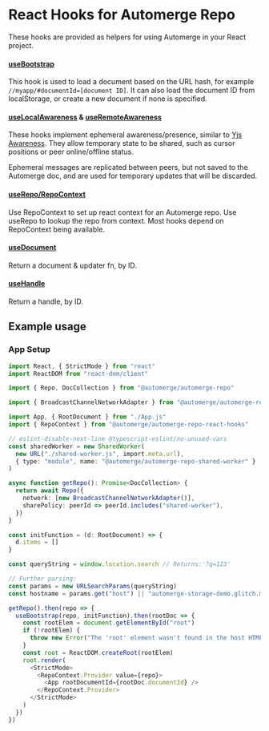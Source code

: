 # React Hooks for Automerge Repo

These hooks are provided as helpers for using Automerge in your React project.

#### [useBootstrap](./src/useBootstrap.ts)

This hook is used to load a document based on the URL hash, for example `//myapp/#documentId=[document ID]`.
It can also load the document ID from localStorage, or create a new document if none is specified.

#### [useLocalAwareness](./src/useLocalAwareness.ts) & [useRemoteAwareness](./src/useRemoteAwareness.ts)

These hooks implement ephemeral awareness/presence, similar to [Yjs Awareness](https://docs.yjs.dev/getting-started/adding-awareness).
They allow temporary state to be shared, such as cursor positions or peer online/offline status.

Ephemeral messages are replicated between peers, but not saved to the Automerge doc, and are used for temporary updates that will be discarded.

#### [useRepo/RepoContext](./src/useRepo.ts)

Use RepoContext to set up react context for an Automerge repo.
Use useRepo to lookup the repo from context.
Most hooks depend on RepoContext being available.

#### [useDocument](./src/useDocument.ts)

Return a document & updater fn, by ID.

#### [useHandle](./src/useHandle.ts)

Return a handle, by ID.

## Example usage

### App Setup

```ts
import React, { StrictMode } from "react"
import ReactDOM from "react-dom/client"

import { Repo, DocCollection } from "@automerge/automerge-repo"

import { BroadcastChannelNetworkAdapter } from "@automerge/automerge-repo-network-broadcastchannel"

import App, { RootDocument } from "./App.js"
import { RepoContext } from "@automerge/automerge-repo-react-hooks"

// eslint-disable-next-line @typescript-eslint/no-unused-vars
const sharedWorker = new SharedWorker(
  new URL("./shared-worker.js", import.meta.url),
  { type: "module", name: "@automerge/automerge-repo-shared-worker" }
)

async function getRepo(): Promise<DocCollection> {
  return await Repo({
    network: [new BroadcastChannelNetworkAdapter()],
    sharePolicy: peerId => peerId.includes("shared-worker"),
  })
}

const initFunction = (d: RootDocument) => {
  d.items = []
}

const queryString = window.location.search // Returns:'?q=123'

// Further parsing:
const params = new URLSearchParams(queryString)
const hostname = params.get("host") || "automerge-storage-demo.glitch.me"

getRepo().then(repo => {
  useBootstrap(repo, initFunction).then(rootDoc => {
    const rootElem = document.getElementById("root")
    if (!rootElem) {
      throw new Error("The 'root' element wasn't found in the host HTML doc.")
    }
    const root = ReactDOM.createRoot(rootElem)
    root.render(
      <StrictMode>
        <RepoContext.Provider value={repo}>
          <App rootDocumentId={rootDoc.documentId} />
        </RepoContext.Provider>
      </StrictMode>
    )
  })
})
```
